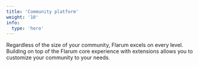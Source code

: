 ```yaml
---
title: 'Community platform'
weight: '10'
info:
  type: 'hero'
---
```


Regardless of the size of your community, Flarum excels on every level. Building on top of the Flarum core experience with extensions allows you to customize your community to your needs.

<!--more-->
